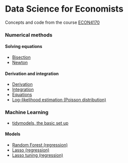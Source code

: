 # Data Science for Economists

Concepts and code from the course [ECON4170](https://www.uio.no/studier/emner/sv/oekonomi/ECON4170/index.html)

### Numerical methods
#### Solving equations
  - [Bisection](https://github.com/eal024/dc-for-econ/blob/main/2023-11-19%20numerical_methods1.R)
  - [Newton]()

#### Derivation and integration
 - [Derivation]()
 - [Integration](https://github.com/eal024/dc-for-econ/blob/main/integration.R)
 - [Equations]()
 - [Log-likelihood estimation (Poisson distribution)](https://github.com/eal024/dc-for-econ/blob/main/loglikehood_estimation.R)
   

### Machine Learning
- [tidymodels, the basic set up](https://github.com/eal024/dc-for-econ/blob/main/tidymodel_set_up.R)

#### Models
- [Random Forest (regression)](https://github.com/eal024/dc-for-econ/blob/main/random_forest.R) 
- [Lasso (regression)](https://github.com/eal024/dc-for-econ/blob/main/Lasso.R)
- [Lasso tuning (regression)](https://github.com/eal024/dc-for-econ/blob/main/lasso_tuning.R)
